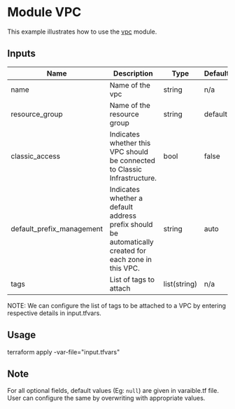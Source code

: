 # Module VPC

This example illustrates how to use the [vpc](../../modules/vpc) module.

<!-- BEGINNING OF PRE-COMMIT-TERRAFORM DOCS HOOK -->

## Inputs

| Name                              | Description                                           | Type   | Default | Required |
|-----------------------------------|-------------------------------------------------------|--------|---------|----------|
| name | Name of the vpc | string | n/a | yes |
| resource\_group | Name of the resource group | string | default | no |
| classic\_access | Indicates whether this VPC should be connected to Classic Infrastructure. | bool | false | no |
| default\_prefix\_management | Indicates whether a default address prefix should be automatically created for each zone in this VPC.  | string | auto | no |
| tags | List of tags to attach  | list(string) | n/a | no |

<!-- END OF PRE-COMMIT-TERRAFORM DOCS HOOK -->

NOTE: We can configure the list of tags to be attached to a VPC by entering respective details in input.tfvars.

## Usage

terraform apply -var-file="input.tfvars"

## Note

For all optional fields, default values (Eg: `null`) are given in varaible.tf file. User can configure the same by overwriting with appropriate values.
